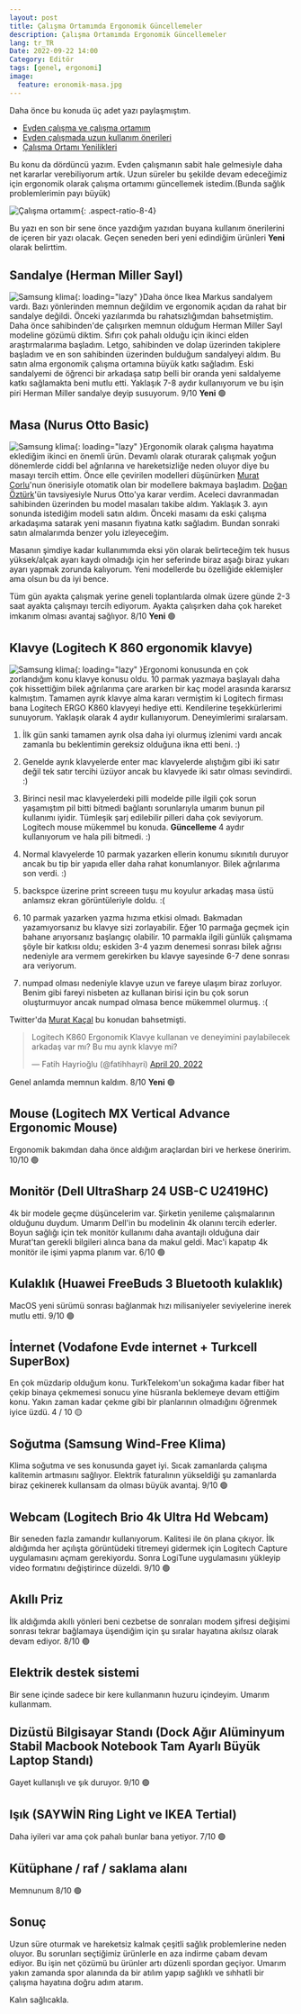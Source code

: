 ```yaml
---
layout: post
title: Çalışma Ortamımda Ergonomik Güncellemeler
description: Çalışma Ortamımda Ergonomik Güncellemeler
lang: tr_TR
Date: 2022-09-22 14:00
Category: Editör
tags: [genel, ergonomi]
image:
  feature: eronomik-masa.jpg
---
```


Daha önce bu konuda üç adet yazı paylaşmıştım. 

 - [Evden çalışma ve çalışma ortamım](https://fatihhayrioglu.com/evde-calisma-ve-calisma-ortamim/ "Evden çalışma ve çalışma ortamım")
 - [Evden çalışmada uzun kullanım önerileri](https://fatihhayrioglu.com/evden-calismada-uzun-kullanim-onerileri/ "Evden çalışmada uzun kullanım önerileri")
 - [Çalışma Ortamı Yenilikleri](https://fatihhayrioglu.com/calisma-ortami-yenilikleri/ "Çalışma Ortamı Yenilikleri")

Bu konu da dördüncü yazım. Evden çalışmanın sabit hale gelmesiyle daha net kararlar verebiliyorum artık. Uzun süreler bu şekilde devam edeceğimiz için ergonomik olarak çalışma ortamımı güncellemek istedim.(Bunda sağlık problemlerimin payı büyük)

![Çalışma ortamım](https://fatihhayrioglu.com/images/eronomik-masa.jpg){: .aspect-ratio-8-4}

Bu yazı en son bir sene önce yazdığım yazıdan buyana kullanım önerilerini de içeren bir yazı olacak. Geçen seneden beri yeni edindiğim ürünleri **Yeni** olarak belirttim.

## Sandalye (Herman Miller Sayl)

<span class="kitap-resmi">![Samsung klima](https://fatihhayrioglu.com/images/hermna-miller-sayl.jpg){: loading="lazy" }</span>Daha önce Ikea Markus sandalyem vardı. Bazı yönlerinden memnun değildim ve ergonomik açıdan da rahat bir sandalye değildi. Önceki yazılarımda bu rahatsızlığımdan bahsetmiştim. Daha önce sahibinden'de çalışırken memnun olduğum Herman Miller Sayl modeline gözümü diktim. Sıfırı çok pahalı olduğu için ikinci elden araştırmalarıma başladım. Letgo, sahibinden ve dolap üzerinden takiplere başladım ve en son sahibinden üzerinden bulduğum sandalyeyi aldım. Bu satın alma ergonomik çalışma ortamına büyük katkı sağladım. Eski sandalyemi de öğrenci bir arkadaşa satıp belli bir oranda yeni saldalyeme katkı sağlamakta beni mutlu etti. Yaklaşık 7-8 aydır kullanıyorum ve bu işin piri Herman Miller sandalye deyip susuyorum. 9/10 **Yeni**  🟢

## Masa (Nurus Otto Basic)

<span class="kitap-resmi">![Samsung klima](https://fatihhayrioglu.com/images//nurus-otto.jpg){: loading="lazy" }</span>Ergonomik olarak çalışma hayatıma eklediğim ikinci en önemli ürün. Devamlı olarak oturarak çalışmak yoğun dönemlerde ciddi bel ağrılarına ve hareketsizliğe neden oluyor diye bu masayı tercih ettim. Önce elle çevirilen modelleri düşünürken [Murat Çorlu](https://twitter.com/muratcorlu/)'nun önerisiyle otomatik olan bir modellere bakmaya başladım. [Doğan Öztürk](https://twitter.com/dodothebird)'ün tavsiyesiyle Nurus Otto'ya  karar verdim. Aceleci davranmadan sahibinden üzerinden bu model masaları takibe aldım. Yaklaşık 3. ayın sonunda istediğim modeli satın aldım. Önceki masamı da eski çalışma arkadaşıma satarak yeni masanın fiyatına katkı sağladım. Bundan sonraki satın almalarımda benzer yolu izleyeceğim.

Masanın şimdiye kadar kullanımımda eksi yön olarak belirteceğim tek husus yüksek/alçak ayarı kaydı olmadığı için her seferinde biraz aşağı biraz yukarı ayarı yapmak zorunda kalıyorum. Yeni modellerde bu özelliğide eklemişler ama olsun bu da iyi bence. 

Tüm gün ayakta çalışmak yerine geneli toplantılarda olmak üzere günde 2-3 saat ayakta çalışmayı tercih ediyorum. Ayakta çalışırken daha çok hareket imkanım olması avantaj sağlıyor.  8/10 **Yeni**  🟢

## Klavye (Logitech K 860 ergonomik klavye)

<span class="kitap-resmi">![Samsung klima](https://fatihhayrioglu.com/images//logitech-klavye.jpg){: loading="lazy" }</span>Ergonomi konusunda en çok zorlandığım konu klavye konusu oldu. 10 parmak yazmaya başlayalı daha çok hissettiğim bilek ağrılarıma çare ararken bir kaç model arasında kararsız kalmıştım. Tamamen ayrık klavye alma kararı vermiştim ki Logitech firması bana Logitech ERGO K860 klavyeyi hediye etti. Kendilerine teşekkürlerimi sunuyorum. Yaklaşık olarak 4 aydır kullanıyorum. Deneyimlerimi sıralarsam.

1. İlk gün sanki tamamen ayrık olsa daha iyi olurmuş izlenimi vardı ancak zamanla bu beklentimin gereksiz olduğuna ikna etti beni. :)

2. Genelde ayrık klavyelerde enter mac klavyelerde alıştığım gibi iki satır değil tek satır tercihi üzüyor ancak bu klavyede iki satır olması sevindirdi. :)

3. Birinci nesil mac klavyelerdeki pilli modelde pille ilgili çok sorun yaşamıştım pil bitti bitmedi bağlantı sorunlarıyla umarım bunun pil kullanımı iyidir. Tümleşik şarj edilebilir pilleri daha çok seviyorum. Logitech mouse mükemmel bu konuda. **Güncelleme** 4 aydır kullanıyorum ve hala pili bitmedi. :)

4. Normal klavyelerde 10 parmak yazarken ellerin konumu sıkınıtılı duruyor ancak bu tip bir yapıda eller daha rahat konumlanıyor. Bilek ağrılarıma son verdi. :)

5. backspce üzerine print screeen tuşu mu koyulur arkadaş masa üstü anlamsız ekran görüntüleriyle doldu. :(

6. 10 parmak yazarken yazma hızıma etkisi olmadı. Bakmadan yazamıyorsanız bu klavye sizi zorlayabilir. Eğer 10 parmağa geçmek için bahane arıyorsanız başlangıç olabilir. 10 parmakla ilgili günlük çalışmama şöyle bir katkısı oldu; eskiden 3-4 yazım denemesi sonrası bilek ağrısı nedeniyle ara vermem gerekirken bu klavye sayesinde 6-7 dene sonrası ara veriyorum. 

7. numpad olması nedeniyle klavye uzun ve fareye ulaşım biraz zorluyor. Benim gibi fareyi nisbeten az kullanan birisi için bu çok sorun oluşturmuyor ancak numpad olmasa bence mükemmel olurmuş. :(

Twitter'da [Murat Kaçal](https://twitter.com/muratkacal) bu konudan bahsetmişti. 

<blockquote class="twitter-tweet"><p lang="tr" dir="ltr">Logitech K860 Ergonomik Klavye kullanan ve deneyimini paylabilecek arkadaş var mı? Bu mu ayrık klavye mi?</p>&mdash; Fatih Hayrioğlu (@fatihhayri) <a href="https://twitter.com/fatihhayri/status/1516665880607969280?ref_src=twsrc%5Etfw">April 20, 2022</a></blockquote> <script async src="https://platform.twitter.com/widgets.js" charset="utf-8"></script>

Genel anlamda memnun kaldım. 8/10 **Yeni**  🟢

## Mouse (Logitech MX Vertical Advance Ergonomic Mouse)

Ergonomik bakımdan daha önce aldığım araçlardan biri ve herkese öneririm. 10/10  🟢

## Monitör (Dell UltraSharp 24 USB-C U2419HC)

4k bir modele geçme düşüncelerim var. Şirketin yenileme çalışmalarının olduğunu duydum. Umarım Dell'in bu modelinin 4k olanını tercih ederler. Boyun sağlığı için tek monitör kullanımı daha avantajlı olduğuna dair Murat'tan gerekli bilgileri alınca bana da makul geldi. Mac'i kapatıp 4k monitör ile işimi yapma planım var. 6/10 🟢

## Kulaklık (Huawei FreeBuds 3 Bluetooth kulaklık)

MacOS yeni sürümü sonrası bağlanmak hızı milisaniyeler seviyelerine inerek mutlu etti. 9/10 🟢

## İnternet (Vodafone Evde internet + Turkcell SuperBox)

En çok müzdarip olduğum konu. TurkTelekom'un sokağıma kadar fiber hat çekip binaya çekmemesi sonucu yine hüsranla beklemeye devam ettiğim konu. Yakın zaman kadar çekme gibi bir planlarının olmadığını öğrenmek iyice üzdü. 4 / 10 🟡

## Soğutma (Samsung Wind-Free Klima)

Klima soğutma ve ses konusunda gayet iyi. Sıcak zamanlarda çalışma kalitemin artmasını sağlıyor. Elektrik faturalının yükseldiği şu zamanlarda biraz çekinerek kullansam da olması büyük avantaj. 9/10  🟢

## Webcam (Logitech Brio 4k Ultra Hd Webcam)

Bir seneden fazla zamandır kullanıyorum. Kalitesi ile ön plana çıkıyor. İlk aldığımda her açılışta görüntüdeki titremeyi gidermek için Logitech Capture uygulamasını açmam gerekiyordu. Sonra LogiTune uygulamasını yükleyip video formatını değiştirince düzeldi. 9/10  🟢

## Akıllı Priz

İlk aldığımda akıllı yönleri beni cezbetse de sonraları modem şifresi değişimi sonrası tekrar bağlamaya üşendiğim için şu sıralar hayatına akılsız olarak devam ediyor. 8/10  🟢

## Elektrik destek sistemi

Bir sene içinde sadece bir kere kullanmanın huzuru içindeyim. Umarım kullanmam.

## Dizüstü Bilgisayar Standı (Dock Ağır Alüminyum Stabil Macbook Notebook Tam Ayarlı Büyük Laptop Standı)

Gayet kullanışlı ve şık duruyor. 9/10  🟢

## Işık (SAYWİN Ring Light ve IKEA Tertial)

Daha iyileri var ama çok pahalı bunlar bana yetiyor. 7/10  🟢

## Kütüphane / raf / saklama alanı

Memnunum 8/10 🟢

## Sonuç

Uzun süre oturmak ve hareketsiz kalmak çeşitli sağlık problemlerine neden oluyor. Bu sorunları seçtiğimiz ürünlerle en aza indirme çabam devam ediyor. Bu işin net çözümü bu ürünler artı düzenli spordan geçiyor. Umarım yakın zamanda spor alanında da bir atılım yapıp sağlıklı ve sıhhatli bir çalışma hayatına doğru adım atarım.

Kalın sağlıcakla.

